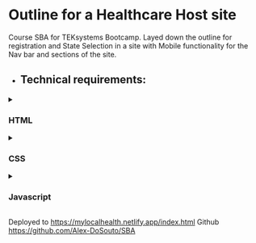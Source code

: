 # Outline for a Healthcare Host site

Course SBA for TEKsystems Bootcamp.  Layed down the outline for registration and State Selection in a site with Mobile functionality for the Nav bar and sections of the site.

- ## Technical requirements:

<details> <summary>

### HTML

</summary><p>
Have at least 3 pages, keep the grid system consistent as much as possible
3 pages index, form, and state.

Use at least 10 different HTML tags
Made 10 different tags.

Use HTML tables
Table is in the the forms.html utilized with the registration.

Implement at least two uses for forms
Implemented in the State.html and form.html.

Dropped Down Menu
Implemented in the registration and State.

Use web fonts
Implemented in the style.css

Use different types of content in the form of text, images, videos, and GIFs
video imbeded into the index.html

Use regex validation
validation used in script.js to confirm Email
</p>
</details>

<details> <summary>

### CSS

</summary><p>
Inline, internal, and external styling choose 2
Implemeted in inline in forms.

Use five different CSS selectors
In Style.CSS

Don’t use too many fonts

Use colors that complement each other

Use Flexbox (Optional)
</p>
</details>

<details> <summary>

### Javascript

</summary><p>
External scripts

Use variables, if statements, loops, at least one form of collections, functions/call back, and events
</p>
</details>

Deployed to https://mylocalhealth.netlify.app/index.html
Github https://github.com/Alex-DoSouto/SBA
